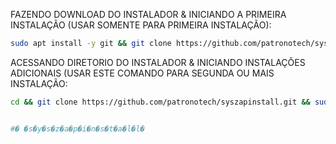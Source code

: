FAZENDO DOWNLOAD DO INSTALADOR & INICIANDO A PRIMEIRA INSTALAÇÃO (USAR SOMENTE PARA PRIMEIRA INSTALAÇÃO):


```bash
sudo apt install -y git && git clone https://github.com/patronotech/syszapinstall.git && sudo chmod -R 777 ./instalador && cd ./instalador && sudo ./install_primaria
```


ACESSANDO DIRETORIO DO INSTALADOR & INICIANDO INSTALAÇÕES ADICIONAIS (USAR ESTE COMANDO PARA SEGUNDA OU MAIS INSTALAÇÃO:
```bash
cd && git clone https://github.com/patronotech/syszapinstall.git && sudo chmod -R 777 ./instalador && cd ./instalador && sudo ./install_instancia


#� �s�y�s�z�a�p�i�n�s�t�a�l�l�
